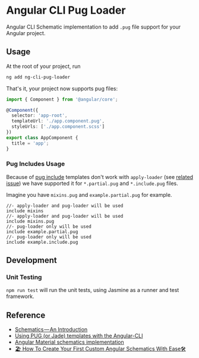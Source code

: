 # Angular CLI Pug Loader

Angular CLI Schematic implementation to add `.pug` file support for your Angular project.

## Usage

At the root of your project, run

```bash
ng add ng-cli-pug-loader
```

That's it, your project now supports pug files:

```typescript
import { Component } from '@angular/core';

@Component({
  selector: 'app-root',
  templateUrl: './app.component.pug',
  styleUrls: ['./app.component.scss']
})
export class AppComponent {
  title = 'app';
}
```

### Pug Includes Usage
Because of [pug include](https://pugjs.org/language/includes.html) templates don't work with `apply-loader` (see [related issue](https://github.com/pugjs/pug-loader/issues/105)) we have supported it for `*.partial.pug` and `*.include.pug` files.

Imagine you have `mixins.pug` and `example.partial.pug` for example.

```pug
//- apply-loader and pug-loader will be used
include mixins
//- apply-loader and pug-loader will be used
include mixins.pug
//- pug-loader only will be used
include example.partial.pug
//- pug-loader only will be used
include example.include.pug
```

## Development

### Unit Testing

`npm run test` will run the unit tests, using Jasmine as a runner and test framework.

## Reference

- [Schematics — An Introduction](https://blog.angular.io/schematics-an-introduction-dc1dfbc2a2b2)
- [Using PUG (or Jade) templates with the Angular-CLI](https://medium.com/@MarkPieszak/using-pug-or-jade-templates-with-the-angular-cli-9e37334db5bc)
- [Angular Material schematics implementation](https://github.com/angular/material2/tree/6.0.0/src/lib/schematics)
- [🏖️ How To Create Your First Custom Angular Schematics With Ease🛠️](https://medium.com/@tomastrajan/%EF%B8%8F-how-to-create-your-first-custom-angular-schematics-with-ease-%EF%B8%8F-bca859f3055d)